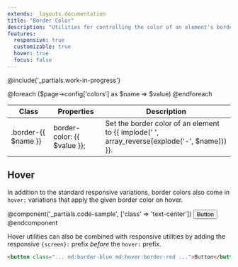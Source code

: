 ```yaml
---
extends: _layouts.documentation
title: "Border Color"
description: "Utilities for controlling the color of an element's borders."
features:
  responsive: true
  customizable: true
  hover: true
  focus: false
---
```


@include('_partials.work-in-progress')

<div class="border-t border-grey-lighter">
  <table class="w-full text-left table-collapse">
    <thead>
      <tr>
        <th class="text-sm font-semibold text-grey-darker p-2 bg-grey-lightest">Class</th>
        <th class="text-sm font-semibold text-grey-darker p-2 bg-grey-lightest">Properties</th>
        <th class="text-sm font-semibold text-grey-darker p-2 bg-grey-lightest">Description</th>
      </tr>
    </thead>
    <tbody class="align-baseline">
      @foreach ($page->config['colors'] as $name => $value)
        <tr>
          <td class="p-2 border-t {{ $loop->first ? 'border-smoke' : 'border-smoke-light' }} font-mono text-xs text-purple-dark">.border-{{ $name }}</td>
          <td class="p-2 border-t {{ $loop->first ? 'border-smoke' : 'border-smoke-light' }} font-mono text-xs text-blue-dark">border-color: {{ $value }};</td>
          <td class="p-2 border-t {{ $loop->first ? 'border-smoke' : 'border-smoke-light' }} text-sm text-grey-darker">Set the border color of an element to {{ implode(' ', array_reverse(explode('-', $name))) }}.</td>
        </tr>
      @endforeach
    </tbody>
  </table>
</div>

## Hover

In addition to the standard responsive variations, border colors also come in `hover:` variations that apply the given border color on hover.

@component('_partials.code-sample', ['class' => 'text-center'])
<button class="border-2 border-blue hover:border-red bg-transparent text-blue-dark hover:text-red-dark py-2 px-4 font-semibold radius-md">
  Button
</button>
@endcomponent

Hover utilities can also be combined with responsive utilities by adding the responsive `{screen}:` prefix *before* the `hover:` prefix.

```html
<button class="... md:border-blue md:hover:border-red ...">Button</button>
```

